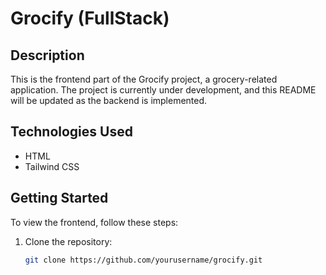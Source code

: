 # Grocify (FullStack)

## Description

This is the frontend part of the Grocify project, a grocery-related application. The project is currently under development, and this README will be updated as the backend is implemented.

## Technologies Used

- HTML
- Tailwind CSS

## Getting Started

To view the frontend, follow these steps:

1. Clone the repository:

   ```bash
   git clone https://github.com/yourusername/grocify.git
